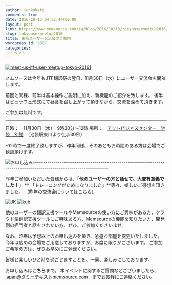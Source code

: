 ```yaml
---
author: junkokato
comments: true
date: 2016-10-13 04:32:47+00:00
layout: post
link: https://www.memsource.com/ja/blog/2016/10/13/tokyousermeetup2016/
slug: tokyousermeetup2016
title: 東京ユーザー交流会のご案内
wordpress_id: 9307
categories:
- イベント
---
```




[![meet-us-jtf-user-meetup-tokyo-20161](/wp-content/uploads/2016/10/meet-us-JTF-User-meetup-Tokyo-20161-1024x512.png)](/wp-content/uploads/2016/10/meet-us-JTF-User-meetup-Tokyo-20161.png)

メムソースは今年もJTF翻訳祭の翌日、11月30日（水）にユーザー交流会を開催します。

前回と同様、前半は基本操作ご説明に加え、新機能のご紹介を致します。
後半はビュッフェ形式にて昼食を召し上がって頂きながら、交流を深めて頂きます。

ご参加は無料です。

<!-- more -->
------------------------------------------------------------------------------------------------------------------

日時：　11月30日（水）　9時30分～12時
場所：　[アットビジネスセンター　池袋　別館](http://abc-kaigishitsu.com/ikebukuro/access.html)　（池袋駅東口より徒歩30秒）

*12時で一度終了致しますが、昨年同様、そのあともお時間のある方は会場でご歓談頂けます。

![お申し込み](/uploads/2016/10/64ba78c3-35cf-4dfc-b5aa-eac433c8c644.png)------------------------------------------------------------------------------------------------------------------

昨年ご参加いただいた皆様からは、**「他のユーザーの方と話せて、大変有意義でした！」**
** 「トレーニングがためになりました」**等々、嬉しいご感想を頂きました。
（昨年の交流会については[こちら](/ja/%e6%9d%b1%e4%ba%ac%e3%81%ab%e3%81%a6%e3%83%88%e3%83%ac%e3%83%bc%e3%83%8b%e3%83%b3%e3%82%b0%e3%83%bb%e3%83%a6%e3%83%bc%e3%82%b6%e3%83%bc%e4%ba%a4%e6%b5%81%e4%bc%9a%e3%82%92%e9%96%8b%e5%82%ac%e3%81%97/)）

[![JK](/wp-content/uploads/2015/12/JK-300x300.jpg) ![kub](/wp-content/uploads/2015/12/kub-294x300.jpg)](/wp-content/uploads/2015/12/JK.jpg)

他のユーザーの翻訳支援ツールやMemsourceの使い方にご興味がある方、クラウド型翻訳支援ツールにご興味ある方、Memsourceの機能を知りたい方、開発側の担当者と話をされたい方、ぜひ、ご参加くださいませ。

なお、昨年は予想以上のお申し込みを頂き、急遽お部屋を変更いたしました。
今年は広めの会場をご用意しておりますが、お席に限りがございます。
ご参加ご希望の方は、ぜひお早めにご登録ください。

皆様と楽しいひと時を過ごせますことを、一同、楽しみにしております。

お申し込みは**こちら**まで。
本イベントに関するご質問などございましたら、　japan@ダミーテキストmemsource.com　までお気軽にご連絡ください。


